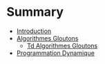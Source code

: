 # Summary

- [Introduction](0_introduction/0_intro.md)
- [Algorithmes Gloutons](1_algorithmes_gloutons/algorithmes_gloutons.md)
	- [Td Algorithmes Gloutons](1_algorithmes_gloutons/TD_algorithmes_gloutons.md)
- [Programmation Dynamique](2_programmation_dynamique/programmation_dynamique.md)
